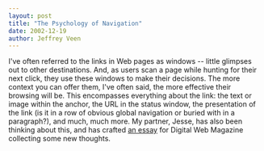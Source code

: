 ```yaml
--- 
layout: post
title: "The Psychology of Navigation"
date: 2002-12-19
author: Jeffrey Veen
---
```

I've often referred to the links in Web pages as windows -- little glimpses out to other destinations. And, as users scan a page while hunting for their next click, they use these windows to make their decisions. The more context you can offer them, I've often said, the more effective their browsing will be. This encompasses everything about the link: the text or image within the anchor, the URL in the status window, the presentation of the link (is it in a row of obvious global navigation or buried with in a paragraph?), and much, much more. My partner, Jesse, has also been thinking about this, and has crafted <a title="Digital Web Magazine - Features: The Psychology of Navigation" href="http://www.digital-web.com/features/feature_2002-12b.shtml">an essay</a> for Digital Web Magazine collecting some new thoughts.
&#8203;